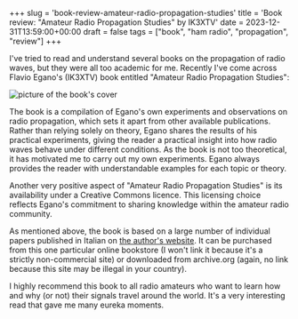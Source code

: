 +++
slug = 'book-review-amateur-radio-propagation-studies'
title = 'Book review: "Amateur Radio Propagation Studies" by IK3XTV'
date = 2023-12-31T13:59:00+00:00
draft = false
tags = ["book", "ham radio", "propagation", "review"]
+++

I've tried to read and understand several books on the propagation of radio waves, but they were all too academic for me. Recently I've come across Flavio Egano's (IK3XTV) book entitled "Amateur Radio Propagation Studies":

![picture of the book's cover](/img/book-review-amateur-radio-propagation-studies-01.jpg)

The book is a compilation of Egano's own experiments and observations on radio propagation, which sets it apart from other available publications. Rather than relying solely on theory, Egano shares the results of his practical experiments, giving the reader a practical insight into how radio waves behave under different conditions. As the book is not too theoretical, it has motivated me to carry out my own experiments. Egano always provides the reader with understandable examples for each topic or theory.

Another very positive aspect of "Amateur Radio Propagation Studies" is its availability under a Creative Commons licence. This licensing choice reflects Egano's commitment to sharing knowledge within the amateur radio community.

As mentioned above, the book is based on a large number of individual papers published in Italian on [the author's website](https://www.qsl.net/ik3xtv/). It can be purchased from this one particular online bookstore (I won't link it because it's a strictly non-commercial site) or downloaded from archive.org (again, no link because this site may be illegal in your country).

I highly recommend this book to all radio amateurs who want to learn how and why (or not) their signals travel around the world. It's a very interesting read that gave me many eureka moments.